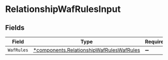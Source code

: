 # RelationshipWafRulesInput


## Fields

| Field                                                                                           | Type                                                                                            | Required                                                                                        | Description                                                                                     |
| ----------------------------------------------------------------------------------------------- | ----------------------------------------------------------------------------------------------- | ----------------------------------------------------------------------------------------------- | ----------------------------------------------------------------------------------------------- |
| `WafRules`                                                                                      | [*components.RelationshipWafRulesWafRules](../../models/shared/relationshipwafruleswafrules.md) | :heavy_minus_sign:                                                                              | N/A                                                                                             |
